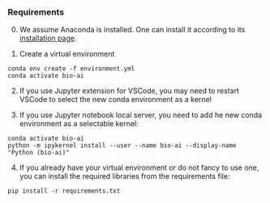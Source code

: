 ### Requirements
0. We assume Anaconda is installed. One can install it according to its [installation page](https://docs.conda.io/projects/conda/en/latest/user-guide/install/index.html).

1. Create a virtual environment

```shell
conda env create -f environment.yml
conda activate bio-ai
```

2. If you use Jupyter extension for VSCode, you may need to restart VSCode to select the new conda environment as a kernel

3. If you use Jupyter notebook local server, you need to add he new conda environment as a selectable kernel:
```shell
conda activate bio-ai
python -m ipykernel install --user --name bio-ai --display-name "Python (bio-ai)"
```

4. If you already have your virtual environment or do not fancy to use one, you can install the required libraries from the requirements file:
```shell
pip install -r requirements.txt
```